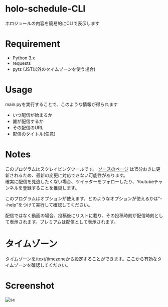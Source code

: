 # holo-schedule-CLI
ホロジュールの内容を簡易的にCLIで表示します

# Requirement
- Python 3.x
- requests
- pytz (JST以外のタイムゾーンを使う場合)


# Usage
main\.pyを実行することで、このような情報が得られます  
- いつ配信が始まるか  
- 誰が配信するか  
- その配信のURL  
- 配信のタイトル(任意)

# Notes
このプログラムはスクレイピングツールです。 [ソースのページ](https://schedule.hololive.tv/simple)
は15分おきに更新されるため、最新の変更に対応できない可能性があります。  
確実に配信を見逃したくない場合、ツイッターをフォローしたり、Youtubeチャンネルを登録することを推奨します。  

このプログラムはオプションが使えます。どのようなオプションが使えるかは"--help"をつけて実行して確認してください。  

配信ではなく動画の場合、投稿後にリストに載り、その投稿時刻が配信時刻として表示されます。プレミアムは配信として表示されます。  

# タイムゾーン
タイムゾーンを/text/timezoneから設定すろことができます。[ここ](https://gist.github.com/heyalexej/8bf688fd67d7199be4a1682b3eec7568)から有効なタイムゾーンを確認してください。

# Screenshot
![sc](https://user-images.githubusercontent.com/42367122/79976625-e26f4700-84d7-11ea-9e36-e5262e317fbd.png)  
